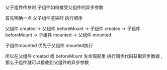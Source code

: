 父子组件传参时
子组件如何接受父组件的异步参数

首先明确一点 父子组件渲染时 执行顺序

父组件 created -> 父组件 beforeMount -> 子组件 created -> 子组件 beforeMount -> 子组件 mounted -> 父组件 mounted

子组件mounted 优先于父组件 mounted执行
 
所以在父组件 created 或 beforeMount 生命周期里 执行同步代码获取异步数据 ,那么子组件就可以接收到父组件的异步参数


